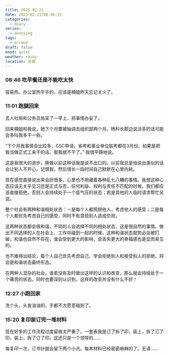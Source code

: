 ```yaml
---
title: 2025-02-21
date: 2025-02-21T08:46:15
categories:
  - diary
series:
  - annoying
tags:
  - errand
draft: false
mood: quiet
weather: rainy
location: 水城
---
```



### 08:46 吃早餐还是不能吃太快

容易热。办公室热乎乎的，应该是楠姐昨天忘记关火了。

### 11:01 跑腿回来

去人社局和公务员局呆了一早上，把事情办妥了。

回来楠姐和我说，她下个月要被抽调去组织部两个月。杨科长那边说活多的话可能会多叫我多干一些。

“下个月我事情会比较多，CSC申请，省考和事业单位联考都在3月份。如果是把我当做正式工来干的话，那我就不干了。” 我很平静地说。

这是我很大的进步，换做以前这种话我是说不出口的。以前我总是怕说出类似的话会让别人不开心，记恨我，然后很长一段时间自己默默在心里内耗。

现在感觉直接说出来会好很多，心里也不用藏着各种乱七八糟的事情。我想这种心态应该无关乎见习还是正式与否，任何利益、权利与责任不匹配的时候，我们都应该直接拒绝，否则人会持续处于一个低气压的状态；若是其他的人临时请求帮忙另说。

整个社会有两种和谐相处状态：一是每个人都照顾他人，考虑他人的感受；二是每个人都优先考虑自己的感受，同时不有意给别人造成负担。

这两种状态都会很和谐，不同的人会选择不同的相处状态，这是很自然的事情。做出不同选择的人在社会上、工作中碰到一起的时候，这种和谐状态就势必会被打破。和谐也自然不存在，谁会受到更大的影响，会丢失更大的幸福感也是显而易见的。

也不难得出结论，每个人自己优先考虑自己、学会拒绝别人和接受别人的拒绝，将会是和谐状态最终形态。

在两种人混杂的社会，谁若没有及时做出这样的认识和改变，那么就会持续处于一个痛苦的状态。同时也要深刻认识到，这样的改变并没有什么不好！

### 12:27 小跑回家

洗个头，头发油油的，手都不大愿意碰到了。

### 15:20 复印装订完一堆材料

现在好多的工作流程过度留痕太严重了。一套表我是订了拆了印，装上，拆了订了印，装上，拆了订了印。这还只是一个领导的……

每复印一次，订书针就会留下两个小点。每本材料已经密密麻麻的了。无语……
